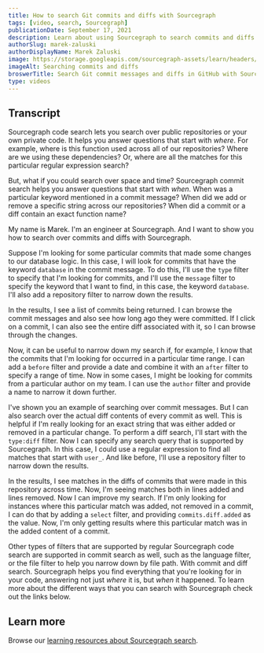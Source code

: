 ```yaml
---
title: How to search Git commits and diffs with Sourcegraph
tags: [video, search, Sourcegraph]
publicationDate: September 17, 2021
description: Learn about using Sourcegraph to search commits and diffs.
authorSlug: marek-zaluski
authorDisplayName: Marek Zaluski
image: https://storage.googleapis.com/sourcegraph-assets/learn/headers/commit-search-thumbnail.jpg
imageAlt: Searching commits and diffs
broswerTitle: Search Git commit messages and diffs in GitHub with Sourcegraph
type: videos
---
```


<EmbeddedYoutubeVideo id="w-RrDz9hyGI" />

## Transcript

Sourcegraph code search lets you search over public repositories or your own private code. It helps you answer questions that start with _where_. For example, where is this function used across all of our repositories? Where are we using these dependencies? Or, where are all the matches for this particular regular expression search?

But, what if you could search over space and time? Sourcegraph commit search helps you answer questions that start with _when_. When was a particular keyword mentioned in a commit message? When did we add or remove a specific string across our repositories? When did a commit or a diff contain an exact function name? 

My name is Marek. I'm an engineer at Sourcegraph. And I want to show you how to search over commits and diffs with Sourcegraph.

Suppose I'm looking for some particular commits that made some changes to our database logic. In this case, I will look for commits that have the keyword `database` in the commit message. To do this, I'll use the `type` filter to specify that I'm looking for commits, and I'll use the `message` filter to specify the keyword that I want to find, in this case, the keyword `database`. I'll also add a repository filter to narrow down the results.

In the results, I see a list of commits being returned. I can browse the commit messages and also see how long ago they were committed. If I click on a commit, I can also see the entire diff associated with it, so I can browse through the changes.

Now, it can be useful to narrow down my search if, for example, I know that the commits that I'm looking for occurred in a particular time range. I can add a `before` filter and provide a date and combine it with an `after` filter to specify a range of time. Now in some cases, I might be looking for commits from a particular author on my team. I can use the `author` filter and provide a name to narrow it down further.

I've shown you an example of searching over commit messages. But I can also search over the actual diff contents of every commit as well. This is helpful if I'm really looking for an exact string that was either added or removed in a particular change. To perform a diff search, I'll start with the `type:diff` filter. Now I can specify any search query that is supported by Sourcegraph. In this case, I could use a regular expression to find all matches that start with `user_`. And like before, I'll use a repository filter to narrow down the results.

In the results, I see matches in the diffs of commits that were made in this repository across time. Now, I'm seeing matches both in lines added and lines removed. Now I can improve my search. If I'm only looking for instances where this particular match was added, not removed in a commit, I can do that by adding a `select` filter, and providing `commits.diff.added` as the value. Now, I'm only getting results where this particular match was in the added content of a commit.

Other types of filters that are supported by regular Sourcegraph code search are supported in commit search as well, such as the language filter, or the file filter to help you narrow down by file path. With commit and diff search. Sourcegraph helps you find everything that you're looking for in your code, answering not just _where_ it is, but _when_ it happened. To learn more about the different ways that you can search with Sourcegraph check out the links below.

## Learn more

Browse our [learning resources about Sourcegraph search](/tags/search).
